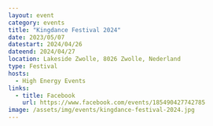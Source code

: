 ```yaml
---
layout: event
category: events
title: "Kingdance Festival 2024"
date: 2023/05/07
datestart: 2024/04/26
dateend: 2024/04/27
location: Lakeside Zwolle, 8026 Zwolle, Nederland
type: Festival
hosts:
  - High Energy Events
links:
  - title: Facebook
    url: https://www.facebook.com/events/185490427742785
image: /assets/img/events/kingdance-festival-2024.jpg
---
```

